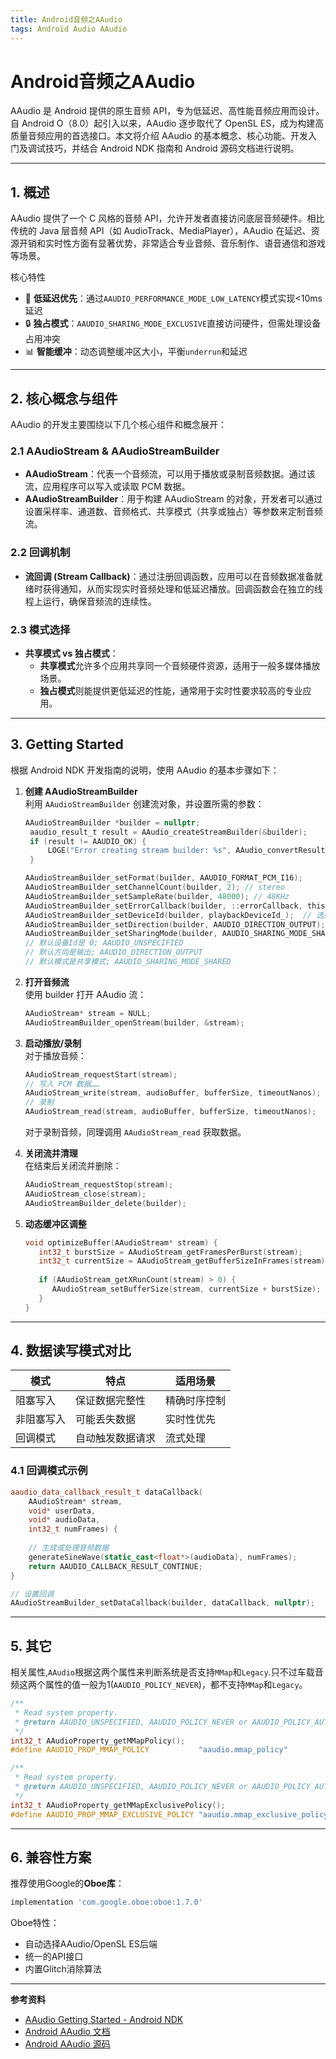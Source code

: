```yaml
---
title: Android音频之AAudio
tags: Android Audio AAudio
---
```


# Android音频之AAudio

AAudio 是 Android 提供的原生音频 API，专为低延迟、高性能音频应用而设计。自 Android O（8.0）起引入以来，AAudio 逐步取代了 OpenSL ES，成为构建高质量音频应用的首选接口。本文将介绍 AAudio 的基本概念、核心功能、开发入门及调试技巧，并结合 Android NDK 指南和 Android 源码文档进行说明。

---

## 1. 概述

AAudio 提供了一个 C 风格的音频 API，允许开发者直接访问底层音频硬件。相比传统的 Java 层音频 API（如 AudioTrack、MediaPlayer），AAudio 在延迟、资源开销和实时性方面有显著优势，非常适合专业音频、音乐制作、语音通信和游戏等场景。

核心特性
- 🚀 **低延迟优先**：通过`AAUDIO_PERFORMANCE_MODE_LOW_LATENCY`模式实现<10ms延迟
- 🔒 **独占模式**：`AAUDIO_SHARING_MODE_EXCLUSIVE`直接访问硬件，但需处理设备占用冲突
- 📊 **智能缓冲**：动态调整缓冲区大小，平衡`underrun`和延迟

---

## 2. 核心概念与组件

AAudio 的开发主要围绕以下几个核心组件和概念展开：

### 2.1 AAudioStream & AAudioStreamBuilder
- **AAudioStream**：代表一个音频流，可以用于播放或录制音频数据。通过该流，应用程序可以写入或读取 PCM 数据。
- **AAudioStreamBuilder**：用于构建 AAudioStream 的对象，开发者可以通过设置采样率、通道数、音频格式、共享模式（共享或独占）等参数来定制音频流。

### 2.2 回调机制
- **流回调 (Stream Callback)**：通过注册回调函数，应用可以在音频数据准备就绪时获得通知，从而实现实时音频处理和低延迟播放。回调函数会在独立的线程上运行，确保音频流的连续性。

### 2.3 模式选择
- **共享模式 vs 独占模式**：  
  - **共享模式**允许多个应用共享同一个音频硬件资源，适用于一般多媒体播放场景。  
  - **独占模式**则能提供更低延迟的性能，通常用于实时性要求较高的专业应用。

---

## 3. Getting Started

根据 Android NDK 开发指南的说明，使用 AAudio 的基本步骤如下：

1. **创建 AAudioStreamBuilder**  
   利用 `AAudioStreamBuilder` 创建流对象，并设置所需的参数：
   ```c
   AAudioStreamBuilder *builder = nullptr;
    aaudio_result_t result = AAudio_createStreamBuilder(&builder);
    if (result != AAUDIO_OK) {
        LOGE("Error creating stream builder: %s", AAudio_convertResultToText(result));
    }
   
   AAudioStreamBuilder_setFormat(builder, AAUDIO_FORMAT_PCM_I16);
   AAudioStreamBuilder_setChannelCount(builder, 2); // stereo
   AAudioStreamBuilder_setSampleRate(builder, 48000); // 48KHz
   AAudioStreamBuilder_setErrorCallback(builder, ::errorCallback, this);
   AAudioStreamBuilder_setDeviceId(builder, playbackDeviceId_);  // 选择设备 可以通过 Java AudioManager获取设备Id
   AAudioStreamBuilder_setDirection(builder, AAUDIO_DIRECTION_OUTPUT);  // 选择 输入 or 输出
   AAudioStreamBuilder_setSharingMode(builder, AAUDIO_SHARING_MODE_SHARED);// 设置模式：共享模式或独占模式
   // 默认设备Id是 0; AAUDIO_UNSPECIFIED
   // 默认方向是输出; AAUDIO_DIRECTION_OUTPUT
   // 默认模式是共享模式; AAUDIO_SHARING_MODE_SHARED
   ```

2. **打开音频流**  
   使用 builder 打开 AAudio 流：
   ```c
   AAudioStream* stream = NULL;
   AAudioStreamBuilder_openStream(builder, &stream);
   
   ```

3. **启动播放/录制**  
   对于播放音频：
   ```c
   AAudioStream_requestStart(stream);
   // 写入 PCM 数据……
   AAudioStream_write(stream, audioBuffer, bufferSize, timeoutNanos);
   // 录制
   AAudioStream_read(stream, audioBuffer, bufferSize, timeoutNanos);
   ```
   对于录制音频，同理调用 `AAudioStream_read` 获取数据。

4. **关闭流并清理**  
   在结束后关闭流并删除：
   ```c
   AAudioStream_requestStop(stream);
   AAudioStream_close(stream);
   AAudioStreamBuilder_delete(builder);
   ```

5. **动态缓冲区调整**
   ```c
   void optimizeBuffer(AAudioStream* stream) {
      int32_t burstSize = AAudioStream_getFramesPerBurst(stream);
      int32_t currentSize = AAudioStream_getBufferSizeInFrames(stream);
      
      if (AAudioStream_getXRunCount(stream) > 0) {
         AAudioStream_setBufferSize(stream, currentSize + burstSize);
      }
   }
   ```

---

## 4. 数据读写模式对比
| 模式         | 特点                          | 适用场景              |
|--------------|-------------------------------|---------------------|
| 阻塞写入     | 保证数据完整性                | 精确时序控制        |
| 非阻塞写入   | 可能丢失数据                  | 实时性优先          |
| 回调模式     | 自动触发数据请求              | 流式处理            |

### 4.1 回调模式示例
```cpp
aaudio_data_callback_result_t dataCallback(
    AAudioStream* stream,
    void* userData,
    void* audioData,
    int32_t numFrames) {
    
    // 生成或处理音频数据
    generateSineWave(static_cast<float*>(audioData), numFrames);
    return AAUDIO_CALLBACK_RESULT_CONTINUE;
}

// 设置回调
AAudioStreamBuilder_setDataCallback(builder, dataCallback, nullptr);
```

---

## 5. 其它

相关属性,`AAudio`根据这两个属性来判断系统是否支持`MMap`和`Legacy`.只不过车载音频这两个属性的值一般为1(`AAUDIO_POLICY_NEVER`)，都不支持`MMap`和`Legacy`。
```c
/**
 * Read system property.
 * @return AAUDIO_UNSPECIFIED, AAUDIO_POLICY_NEVER or AAUDIO_POLICY_AUTO or AAUDIO_POLICY_ALWAYS
 */
int32_t AAudioProperty_getMMapPolicy();
#define AAUDIO_PROP_MMAP_POLICY           "aaudio.mmap_policy"

/**
 * Read system property.
 * @return AAUDIO_UNSPECIFIED, AAUDIO_POLICY_NEVER or AAUDIO_POLICY_AUTO or AAUDIO_POLICY_ALWAYS
 */
int32_t AAudioProperty_getMMapExclusivePolicy();
#define AAUDIO_PROP_MMAP_EXCLUSIVE_POLICY "aaudio.mmap_exclusive_policy"
```
---

## 6. 兼容性方案
推荐使用Google的**Oboe库**：
```gradle
implementation 'com.google.oboe:oboe:1.7.0'
```
Oboe特性：
- 自动选择AAudio/OpenSL ES后端
- 统一的API接口
- 内置Glitch消除算法

---

**参考资料**  
- [AAudio Getting Started - Android NDK](https://developer.android.google.cn/ndk/guides/audio/aaudio/aaudio?hl=zh-cn#getting-started) 
- [Android AAudio 文档](https://source.android.google.cn/docs/core/audio/aaudio?hl=zh-cn) 
- [Android AAudio 源码](http://androidxref.com/9.0.0_r3/xref/frameworks/av/media/libaaudio/include/aaudio/AAudio.h) 
